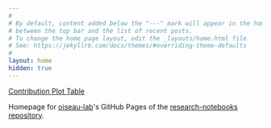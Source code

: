 ```yaml
---
#
# By default, content added below the "---" mark will appear in the home page
# between the top bar and the list of recent posts.
# To change the home page layout, edit the _layouts/home.html file.
# See: https://jekyllrb.com/docs/themes/#overriding-theme-defaults
#
layout: home
hidden: true
---
```


[Contribution Plot Table](/Stakeholder_contribution)









Homepage for [oiseau-lab](https://github.com/oiseau-lab)'s GitHub Pages of the [research-notebooks repository](https://github.com/oiseau-lab/research-notebooks).

